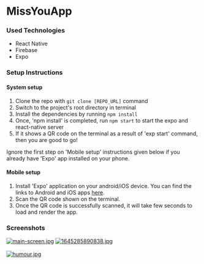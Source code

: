 # MissYouApp

### Used Technologies
* React Native
* Firebase
* Expo

### Setup Instructions

#### System setup
1. Clone the repo with `git clone [REPO_URL]` command
2. Switch to the project's root directory in terminal
3. Install the dependencies by running `npm install`
4. Once, 'npm install' is completed, run `npm start` to start the expo and react-native server
5. If it shows a QR code on the terminal as a result of 'exp start' command, then you are good to go!

Ignore the first step on 'Mobile setup' instructions given below if you already have 'Expo' app installed on your phone.

#### Mobile setup
1. Install 'Expo' application on your android/iOS device. You can find the links to Android and iOS apps [here](https://expo.io/tools#client).
2. Scan the QR code shown on the terminal.
3. Once the QR code is successfully scanned, it will take few seconds to load and render the app.

### Screenshots

[![main-screen.jpg](https://i.postimg.cc/3Nj9ms7P/main-screen.jpg)](https://postimg.cc/q6R8dZNL)
[![1645285890838.jpg](https://i.postimg.cc/Wp7Mm60L/1645285890838.jpg)](https://postimg.cc/14fnsFWJ)
<br /> <br />
[![humour.jpg](https://i.postimg.cc/cCGXKxqR/humour.jpg)](https://postimg.cc/62zdgNpq)
